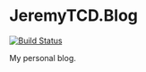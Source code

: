 # JeremyTCD.Blog
[![Build Status](https://dev.azure.com/JeremyTCD/Blog/_apis/build/status/JeremyTCD.Blog?branchName=master)](https://dev.azure.com/JeremyTCD/Blog/_build/latest?definitionId=8?branchName=master)

My personal blog.